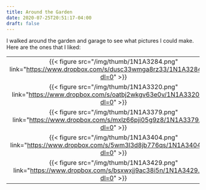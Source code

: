 ```yaml
---
title: Around the Garden
date: 2020-07-25T20:51:17-04:00
draft: false
---
```


I walked around the garden and garage to see what pictures I could make. Here are the ones that I liked:

|       |       |       |       |
| :---: | :---: | :---: | :---: |
|{{< figure src="/img/thumb/1N1A3284.png" link="https://www.dropbox.com/s/dusc33wmga8rz33/1N1A3284.png?dl=0" >}}|{{< figure src="/img/thumb/1N1A3292.png" link="https://www.dropbox.com/s/hv19wtq4gh83m5l/1N1A3292.png?dl=0" >}}|{{< figure src="/img/thumb/1N1A3305.png" link="https://www.dropbox.com/s/2z14gqhl7k1wf3i/1N1A3305.png?dl=0" >}}|{{< figure src="/img/thumb/1N1A3310.png" link="https://www.dropbox.com/s/efyxgu6yetjy6th/1N1A3310.png?dl=0" >}}|
|{{< figure src="/img/thumb/1N1A3320.png" link="https://www.dropbox.com/s/oatbj2wkgv63e0v/1N1A3320.png?dl=0" >}}|{{< figure src="/img/thumb/1N1A3322.png" link="https://www.dropbox.com/s/t3k46jeilg6hlc5/1N1A3322.png?dl=0" >}}|{{< figure src="/img/thumb/1N1A3332.png" link="https://www.dropbox.com/s/cf6g9a15cxs9x3o/1N1A3332.png?dl=0" >}}|{{< figure src="/img/thumb/1N1A3354.png" link="https://www.dropbox.com/s/3hjnxvickj4dtkt/1N1A3354.png?dl=0" >}}|
|{{< figure src="/img/thumb/1N1A3379.png" link="https://www.dropbox.com/s/mxlz66pji05g9z8/1N1A3379.png?dl=0" >}}|{{< figure src="/img/thumb/1N1A3381.png" link="https://www.dropbox.com/s/8p34slz006r6lct/1N1A3381.png?dl=0" >}}|{{< figure src="/img/thumb/1N1A3382.png" link="https://www.dropbox.com/s/ucxva1bb3a6wnd1/1N1A3382.png?dl=0" >}}|{{< figure src="/img/thumb/1N1A3397.png" link="https://www.dropbox.com/s/1xkb1xk58jqs68i/1N1A3397.png?dl=0" >}}|
|{{< figure src="/img/thumb/1N1A3404.png" link="https://www.dropbox.com/s/5wm3l3d8jb776qs/1N1A3404.png?dl=0" >}}|{{< figure src="/img/thumb/1N1A3417.png" link="https://www.dropbox.com/s/1oq0lbmcz5kmkh5/1N1A3417.png?dl=0" >}}|{{< figure src="/img/thumb/1N1A3423.png" link="https://www.dropbox.com/s/59gp7mbbcspa191/1N1A3423.png?dl=0" >}}|{{< figure src="/img/thumb/1N1A3428.png" link="https://www.dropbox.com/s/v9uuliqlwtz0k4m/1N1A3428.png?dl=0" >}}|
|{{< figure src="/img/thumb/1N1A3429.png" link="https://www.dropbox.com/s/bsxwxjj9ac38i5n/1N1A3429.png?dl=0" >}}|{{< figure src="/img/thumb/1N1A3432.png" link="https://www.dropbox.com/s/24xepgnr629lo4y/1N1A3432.png?dl=0" >}}|{{< figure src="/img/thumb/1N1A3435.png" link="https://www.dropbox.com/s/pf3xs6iam0bw59s/1N1A3435.png?dl=0" >}}|
